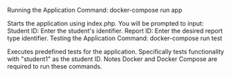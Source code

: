Running the Application
Command: docker-compose run app

Starts the application using index.php.
You will be prompted to input:
Student ID: Enter the student's identifier.
Report ID: Enter the desired report type identifier.
Testing the Application
Command: docker-compose run test

Executes predefined tests for the application.
Specifically tests functionality with "student1" as the student ID.
Notes
Docker and Docker Compose are required to run these commands.
